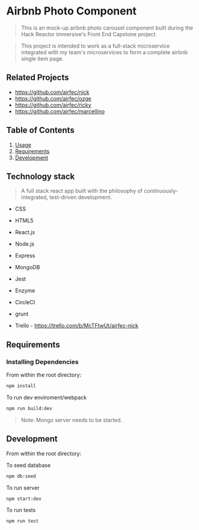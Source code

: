 # Airbnb Photo Component

> This is an mock-up airbnb photo carousel component built during the Hack Reactor immersive's Front End Capstone project.

> This project is intended to work as a full-stack microservice integrated with my team's microservices to form a complete airbnb single item page.

## Related Projects

- https://github.com/airfec/nick
- https://github.com/airfec/ozge
- https://github.com/airfec/ricky
- https://github.com/airfec/marcellino

## Table of Contents

1.  [Usage](#Usage)
1.  [Requirements](#requirements)
1.  [Development](#development)

## Technology stack

> A full stack react app built with the philosophy of continuously-integrated, test-driven development.

- CSS
- HTML5
- React.js
- Node.js
- Express
- MongoDB

- Jest
- Enzyme
- CircleCI
- grunt

- Trello - https://trello.com/b/McTFtwUt/airfec-nick

## Requirements

### Installing Dependencies

From within the root directory:

```sh
npm install
```

To run dev enviroment/webpack

```sh
npm run build:dev
```

> Note: Mongo server needs to be started.

## Development

From within the root directory:

To seed database

```sh
npm db:seed
```

To run server

```sh
npm start:dev
```

To run tests

```sh
npm run test
```
